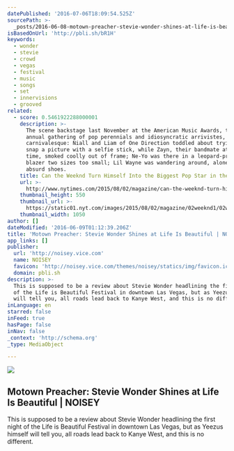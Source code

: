 ```yaml
---
datePublished: '2016-07-06T18:09:54.525Z'
sourcePath: >-
  _posts/2016-06-08-motown-preacher-stevie-wonder-shines-at-life-is-beautiful-or.md
isBasedOnUrl: 'http://pbli.sh/bR1H'
keywords:
  - wonder
  - stevie
  - crowd
  - vegas
  - festival
  - music
  - songs
  - set
  - innervisions
  - grooved
related:
  - score: 0.5461922288000001
    description: >-
      The scene backstage last November at the American Music Awards, that
      annual gathering of pop perennials and idiosyncratic arrivistes, was
      carnivalesque: Niall and Liam of One Direction toddled about trying to
      snap a picture with a selfie stick, while Zayn, their bandmate at the
      time, smoked coolly out of frame; Ne-Yo was there in a leopard-­print
      blazer two sizes too small; Lil Wayne was wandering around, alone, wearing
      absurd shoes.
    title: Can the Weeknd Turn Himself Into the Biggest Pop Star in the World?
    url: >-
      http://www.nytimes.com/2015/08/02/magazine/can-the-weeknd-turn-himself-into-the-biggest-pop-star-in-the-world.html
    thumbnail_height: 550
    thumbnail_url: >-
      https://static01.nyt.com/images/2015/08/02/magazine/02weeknd1/02weeknd1-facebookJumbo-v2.jpg
    thumbnail_width: 1050
author: []
dateModified: '2016-06-09T01:12:39.206Z'
title: 'Motown Preacher: Stevie Wonder Shines at Life Is Beautiful | NOISEY'
app_links: []
publisher:
  url: 'http://noisey.vice.com'
  name: NOISEY
  favicon: 'http://noisey.vice.com/themes/noisey/statics/img/favicon.ico'
  domain: pbli.sh
description: >-
  This is supposed to be a review about Stevie Wonder headlining the first night
  of the Life is Beautiful Festival in downtown Las Vegas, but as Yeezus himself
  will tell you, all roads lead back to Kanye West, and this is no different.
inLanguage: en
starred: false
inFeed: true
hasPage: false
inNav: false
_context: 'http://schema.org'
_type: MediaObject

---
```

<article style=""><img src="https://s3-us-west-2.amazonaws.com/the-grid-img/p/4d71ad4228910a919799f2977dec1664675da890.jpg" /><h1>Motown Preacher: Stevie Wonder Shines at Life Is Beautiful | NOISEY</h1><p>This is supposed to be a review about Stevie Wonder headlining the first night of the Life is Beautiful Festival in downtown Las Vegas, but as Yeezus himself will tell you, all roads lead back to Kanye West, and this is no different.</p></article>